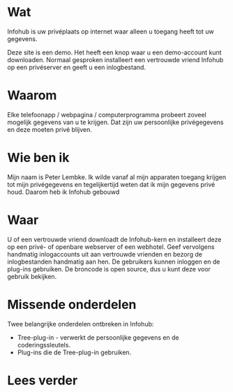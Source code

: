 # Wat
Infohub is uw privéplaats op internet waar alleen u toegang heeft tot uw gegevens.

Deze site is een demo. Het heeft een knop waar u een demo-account kunt downloaden. Normaal gesproken installeert een vertrouwde vriend Infohub op een privéserver en geeft u een inlogbestand.

# Waarom
Elke telefoonapp / webpagina / computerprogramma probeert zoveel mogelijk gegevens van u te krijgen. Dat zijn uw persoonlijke privégegevens en deze moeten privé blijven.

# Wie ben ik
Mijn naam is Peter Lembke. Ik wilde vanaf al mijn apparaten toegang krijgen tot mijn privégegevens en tegelijkertijd weten dat ik mijn gegevens privé houd. Daarom heb ik Infohub gebouwd

# Waar
U of een vertrouwde vriend downloadt de Infohub-kern en installeert deze op een privé- of openbare webserver of een webhotel. Geef vervolgens handmatig inlogaccounts uit aan vertrouwde vrienden en bezorg de inlogbestanden handmatig aan hen. De gebruikers kunnen inloggen en de plug-ins gebruiken. De broncode is open source, dus u kunt deze voor gebruik bekijken.

# Missende onderdelen
Twee belangrijke onderdelen ontbreken in Infohub:

* Tree-plug-in - verwerkt de persoonlijke gegevens en de coderingssleutels.
* Plug-ins die de Tree-plug-in gebruiken.

# Lees verder
